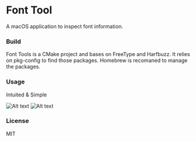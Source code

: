 Font Tool
=========
A macOS application to inspect font information.

### Build

Font Tools is a CMake project and bases on FreeType and Harfbuzz. It
relies on pkg-config to find those packages. Homebrew is recomaned to
manage the packages.

### Usage
Intuited & Simple

![Alt text](http://i.imgur.com/xJNubF4.png "Select Typeface")
![Alt text](http://i.imgur.com/LE1mEfS.png "Main Window")

### License
MIT
